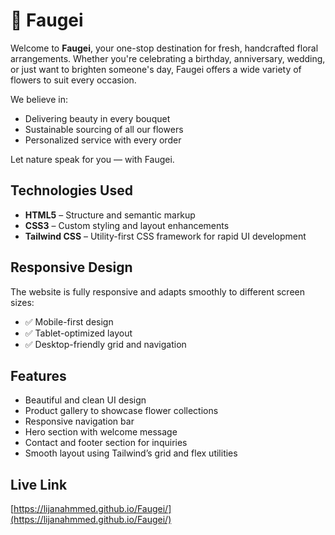 # 🌸 Faugei

Welcome to **Faugei**, your one-stop destination for fresh, handcrafted floral arrangements. Whether you're celebrating a birthday, anniversary, wedding, or just want to brighten someone's day, Faugei offers a wide variety of flowers to suit every occasion.

We believe in:
- Delivering beauty in every bouquet  
- Sustainable sourcing of all our flowers  
- Personalized service with every order

Let nature speak for you — with Faugei.

## Technologies Used

- **HTML5** – Structure and semantic markup  
- **CSS3** – Custom styling and layout enhancements  
- **Tailwind CSS** – Utility-first CSS framework for rapid UI development

## Responsive Design

The website is fully responsive and adapts smoothly to different screen sizes:
- ✅ Mobile-first design
- ✅ Tablet-optimized layout
- ✅ Desktop-friendly grid and navigation

## Features

- Beautiful and clean UI design  
- Product gallery to showcase flower collections  
- Responsive navigation bar  
- Hero section with welcome message  
- Contact and footer section for inquiries  
- Smooth layout using Tailwind’s grid and flex utilities

## Live Link

[https://lijanahmmed.github.io/Faugei/](https://lijanahmmed.github.io/Faugei/)